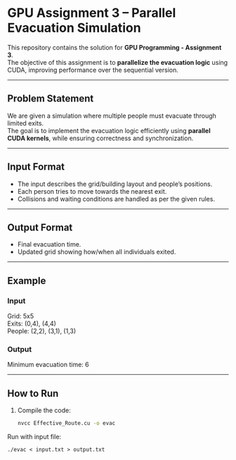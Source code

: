 # GPU Assignment 3 – Parallel Evacuation Simulation

This repository contains the solution for **GPU Programming - Assignment 3**.  
The objective of this assignment is to **parallelize the evacuation logic** using CUDA, improving performance over the sequential version.

---

## Problem Statement
We are given a simulation where multiple people must evacuate through limited exits.  
The goal is to implement the evacuation logic efficiently using **parallel CUDA kernels**, while ensuring correctness and synchronization.

---

## Input Format
- The input describes the grid/building layout and people’s positions.  
- Each person tries to move towards the nearest exit.  
- Collisions and waiting conditions are handled as per the given rules.

---

## Output Format
- Final evacuation time.  
- Updated grid showing how/when all individuals exited. 

---

## Example
### Input  
Grid: 5x5  
Exits: (0,4), (4,4)  
People: (2,2), (3,1), (1,3)  

### Output
Minimum evacuation time: 6

---

## How to Run
1. Compile the code:
   ```bash
   nvcc Effective_Route.cu -o evac
   
Run with input file:
```
./evac < input.txt > output.txt
```
